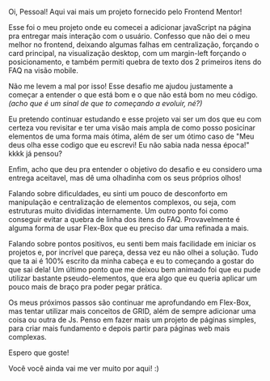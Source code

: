 Oi, Pessoal! 
Aqui vai mais um projeto fornecido pelo Frontend Mentor!

Esse foi o meu projeto onde eu comecei a adicionar javaScript na página pra entregar mais interação com o usuário. 
Confesso que não dei o meu melhor no frontend, deixando algumas falhas em centralização, forçando o card principal, na visualização desktop, com um margin-left forçando o posicionamento, e também permiti quebra de texto dos 2 primeiros itens do FAQ na visão mobile.

Não me levem a mal por isso! Esse desafio me ajudou justamente a começar a entender o que está bom e o que não está bom no meu código. _(acho que é um sinal de que to começando a evoluir, né?)_

Eu pretendo continuar estudando e esse projeto vai ser um dos que eu com certeza vou revisitar e ter uma visão mais ampla de como posso posicinar elementos de uma forma mais ótima, além de ser um ótimo caso de "Meu deus olha esse codigo que eu escrevi! Eu não sabia nada nessa época!" kkkk já pensou?

Enfim, acho que  deu pra entender o objetivo do desafio e eu considero uma entrega aceitavel, mas dê uma olhadinha com os seus próprios olhos!

Falando sobre dificuldades, eu sinti um pouco de desconforto em manipulação e centralização de elementos complexos, ou seja, com estruturas muito divididas internamente. 
Um outro ponto foi como conseguir evitar a quebra de linha dos itens do FAQ. Provavelmente é alguma forma de usar Flex-Box que eu preciso dar uma refinada a mais.

Falando sobre pontos positivos, eu senti bem mais facilidade em iniciar os projetos e, por incrível que pareça, dessa vez eu não olhei a solução. Tudo que ta ai é 100% escrito da minha cabeça e eu to começando a gostar do que sai dela! Um último ponto que me deixou bem animado foi que eu pude utilizar bastante pseudo-elementos, que era algo que eu queria aplicar um pouco mais de braço pra poder pegar prática.

Os meus próximos passos são continuar me aprofundando em Flex-Box, mas tentar utilizar mais conceitos de GRID, além de sempre adicionar uma coisa ou outra de Js.
Penso em fazer mais um projeto de páginas simples, para criar mais fundamento e depois partir para páginas web mais complexas.

Espero que goste!

Você você ainda vai me ver muito por aqui! :)
